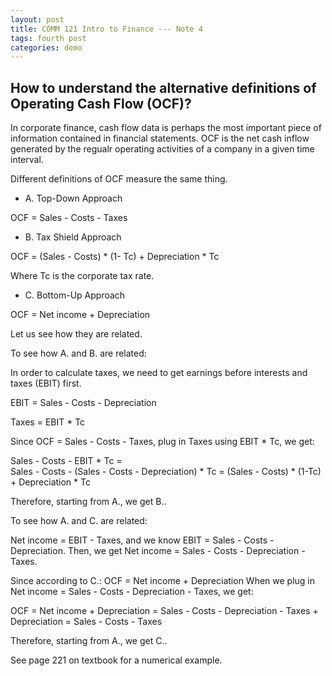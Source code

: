 ```yaml
---
layout: post
title: COMM 121 Intro to Finance --- Note 4
tags: fourth post
categories: demo
---
```



## How to understand the alternative definitions of Operating Cash Flow (OCF)?

In corporate finance, cash flow data is perhaps the most important piece of information contained in financial statements. OCF is the net cash inflow generated by the regualr 
operating activities of a company in a given time interval. 

Different definitions of OCF measure the same thing. 

- A. Top-Down Approach

OCF = Sales - Costs - Taxes

- B. Tax Shield Approach

OCF = (Sales - Costs) * (1- Tc) + Depreciation * Tc

Where Tc is the corporate tax rate.

- C. Bottom-Up Approach

OCF = Net income + Depreciation 

Let us see how they are related. 

To see how A. and B. are related:

In order to calculate taxes, we need to get earnings before interests and taxes (EBIT) first. 

EBIT = Sales - Costs - Depreciation

Taxes =  EBIT * Tc

Since OCF = Sales - Costs - Taxes, plug in Taxes using EBIT * Tc, we get: 

Sales - Costs - EBIT * Tc =  
Sales - Costs - (Sales - Costs - Depreciation) * Tc = 
(Sales - Costs) * (1-Tc) + Depreciation * Tc

Therefore, starting from A., we get B..

To see how A. and C. are related:

Net income = EBIT - Taxes, and we know EBIT = Sales - Costs - Depreciation. 
Then, we get Net income = Sales - Costs - Depreciation - Taxes. 

Since according to C.: OCF = Net income + Depreciation 
When we plug in Net income = Sales - Costs - Depreciation - Taxes, we get:

OCF = Net income + Depreciation = 
Sales - Costs - Depreciation - Taxes + Depreciation =
Sales - Costs - Taxes

Therefore, starting from A., we get C..

See page 221 on textbook for a numerical example. 









